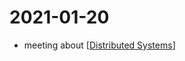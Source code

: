 # 2021-01-20

- meeting about [[Distributed Systems]]

[//begin]: # "Autogenerated link references for markdown compatibility"
[Distributed Systems]: distributed-systems "Distributed Systems"
[//end]: # "Autogenerated link references"

